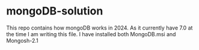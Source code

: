 # mongoDB-solution
This repo contains how mongoDB works in 2024. As it currently have 7.0 at the time I am writing this file. I have installed both MongoDB.msi and Mongosh-2.1
